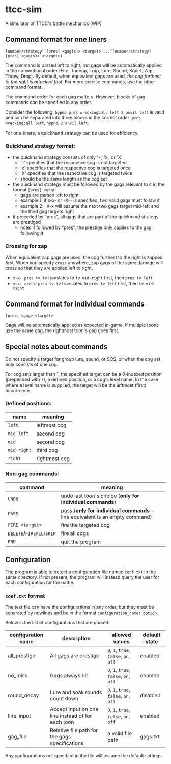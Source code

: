 # ttcc-sim
A simulator of TTCC's battle mechanics (WIP)

## Command format for one liners
`[number/strategy] [pres] <gag(s)> <target> ...[[number/strategy] [pres] <gag(s)> <target>]`

The command is parsed left to right, but gags will be automatically applied in the conventional order (Fire, Toonup, Trap, Lure, Sound, Squirt, Zap, Throw, Drop). By default, when equivalent gags are used, *the cog furthest to the right is attacked first*. For more precise commands, use the other command format.

The command order for each gag matters. However, blocks of gag commands can be specified in any order.

Consider the following: `hypno pres wreckingball left 2 anvil left` is valid and can be separated into three blocks in the correct order: `pres wreckingball left`, `hypno`, `2 anvil left`.

For one-liners, a quickhand strategy can be used for efficiency.

### Quickhand strategy format:
* the quickhand strategy consists of only '-', 'x', or 'X'
    * '-' specifies that the respective cog is not targeted
    * 'x' specifies that the respective cog is targeted once
    * 'X' specifies that the respective cog is targeted twice
    * should be the same length as the cog set
* the quickhand strategy must be followed by the gags relevant to it in the format `[pres] <gag>`
    * gags are parsed left to right
    * example 1: if x-x- or -X-- is specified, two valid gags must follow it
    * example 2: -X-x will assume the next two gags target mid-left and the third gag targets right
* if preceded by "pres", all gags that are part of the quickhand strategy are prestiged
    * note: if followed by "pres", the prestige only applies to the gag following it

### Crossing for zap
When equivalent zap gags are used, the cog furthest to the right is zapped first. When you specify `cross` anywhere, zap gags of the same damage will cross so that they are applied left to right.
* `x-x- pres tv tv` translates to `tv mid-right` first, then `pres tv left`
* `x-x- cross pres tv tv` translates to `pres tv left` first, then `tv mid-right`


## Command format for individual commands
`[pres] <gag> <target>`

Gags will be automatically applied as expected in-game. If multiple toons use the same gag, the rightmost toon's gag goes first.

## Special notes about commands

Do not specify a target for group lure, sound, or SOS, or when the cog set only consists of one cog.

For cog sets larger than 1, the specified target can be a 0-indexed position (prepended with `!`), a defined position, or a cog's level name. In the case where a level name is supplied, the target will be the leftmost (first) occurrence.

### Defined positions:
| name        | meaning       |
|-------------|---------------|
| `left`      | leftmost cog  |
| `mid-left`  | second cog    |
| `mid`       | second cog    |
| `mid-right` | third cog     |
| `right`     | rightmost cog |

### Non-gag commands:
| command                   | meaning                                                                       |
|---------------------------|-------------------------------------------------------------------------------|
| `UNDO`                    | undo last toon's choice (**only for individual commands**)                    |
| `PASS`                    | pass (**only for individual commands** - line equivalent is an empty command) |
| `FIRE <target>`           | fire the targeted cog                                                         |
| `DELETE`/`FIREALL`/`SKIP` | fire all cogs                                                                 |
| `END`                     | quit the program                                                              |

## Configuration
The program is able to detect a configuration file named `conf.txt` in the same directory. If not present, the program will instead query the user for each configuration for the battle.

### `conf.txt` format
The text file can have the configurations in any order, but they must be separated by newlines and be in the format `configuration_name: option`.

Below is the list of configurations that are parsed:

| configuration name | description                                       | allowed values                         | default state |
|--------------------|---------------------------------------------------|----------------------------------------|---------------|
| all_prestige       | All gags are prestige                             | `0`, `1`, `true`, `false`, `on`, `off` | enabled       |
| no_miss            | Gags always hit                                   | `0`, `1`, `true`, `false`, `on`, `off` | enabled       |
| round_decay        | Lure and soak rounds count down                   | `0`, `1`, `true`, `false`, `on`, `off` | disabled      |
| line_input         | Accept input on one line instead of for each toon | `0`, `1`, `true`, `false`, `on`, `off` | enabled       |
| gag_file           | Relative file path for the gags specifications    | a valid file path                      | gags.txt      |

Any configurations not specified in the file will assume the default settings.
